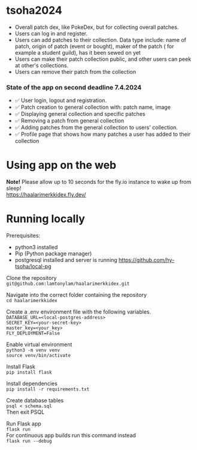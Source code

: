 # tsoha2024

- Overall patch dex, like PokeDex, but for collecting overall patches.
- Users can log in and register.
- Users can add patches to their collection. Data type include: name of patch, origin of patch (event or bought), maker of the patch ( for example a student guild), has it been sewed on yet
- Users can make their patch collection public, and other users can peek at other's collections.
- Users can remove their patch from the collection

### State of the app on second deadline 7.4.2024
- ✅ User login, logout and registration.
- ✅ Patch creation to general collection with: patch name, image
- ✅ Displaying general collection and specific patches
- ✅ Removing a patch from general collection
- ✅ Adding patches from the general collection to users' collection.
- ✅ Profile page that shows how many patches a user has added to their collection


# Using app on the web
**Note!** Please allow up to 10 seconds for the fly.io instance to wake up from sleep!  
https://haalarimerkkidex.fly.dev/

# Running locally
Prerequisites:
- python3 installed
- Pip (Python package manager)
- postgresql installed and server is running  https://github.com/hy-tsoha/local-pg


Clone the repository  
`git@github.com:lamtonylam/haalarimerkkidex.git`

Navigate into the correct folder containing the repository  
`cd haalarimerkkidex`

Create a .env environment file with the following variables.    
`DATABASE_URL=<local-postgres-address>`  
`SECRET_KEY=<your-secret-key>`  
`master_key=<your_key>`  
`FLY_DEPLOYMENT=False`

Enable virtual environment  
`python3 -m venv venv`  
`source venv/bin/activate`

Install Flask  
`pip install flask`

Install dependencies  
`pip install -r requirements.txt`

Create database tables  
`psql < schema.sql`  
Then exit PSQL

Run Flask app  
`flask run`  
For continuous app builds run this command instead  
`flask run --debug`
